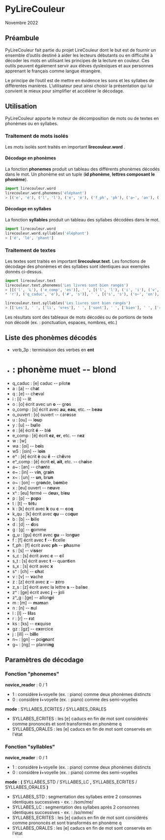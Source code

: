 # PyLireCouleur

Novembre 2022

## Préambule

PyLireCouleur fait partie du projet LireCouleur dont le but est de fournir un ensemble d’outils destiné à aider les lecteurs débutants ou en difficulté à décoder les mots en utilisant les principes de la lecture en couleur. Ces outils peuvent également servir aux élèves dyslexiques et aux personnes apprenant le français comme langue étrangère.

Le principe de l’outil est de mettre en évidence les sons et les syllabes de différentes manières. L’utilisateur peut ainsi choisir la présentation qui lui convient le mieux pour simplifier et accélérer le décodage.

## Utilisation

PyLireCouleur apporte le moteur de décomposition de mots ou de textes en phonèmes ou en syllabes.

### Traitement de mots isolés

Les mots isolés sont traités en important **lirecouleur.word** .

#### Décodage en phonèmes

La fonction **phonemes** produit un tableau des différents phonèmes décodés dans le mot. Un phonème est un tuple (**id phonème**, **lettres composant le phonème**).

```python
import lirecouleur.word
lirecouleur.word.phonemes('éléphant')
> [('e', 'é'), ('l', 'l'), ('e', 'é'), ('f_ph', 'ph'), ('a~', 'an'), ('#', 't')]
```

#### Décodage en syllabes

La fonction **syllables** produit un tableau des syllabes décodées dans le mot.

```python
import lirecouleur.word
lirecouleur.word.syllables('éléphant')
> ['é', 'lé', 'phant']
```

### Traitement de textes

Les textes sont traités en important **lirecouleur.text**. Les fonctions de décodage des phonèmes et des syllabes sont identiques aux exemples donnés ci-dessus.
 
```python
import lirecouleur.text
lirecouleur.text.phonemes('Les livres sont bien rangés')
> [[('l', 'L'), ('e_comp', 'es')], ' ', [('l', 'l'), ('i', 'i'), ('v', 'v'), ('r'
* 'r'), ('q_caduc', 'e'), ('#', 's')], ' ', [('s', 's'), ('o~', 'on'), ('#', 't')], ' ', [('b', 'b'), ('j_e~', 'ien')], ' ', [('r', 'r'), ('a~', 'an'), ('z^_g', 'g'), ('e', 'é'), ('#', 's')]]

lirecouleur.text.syllables('Les livres sont bien rangés')
> [['Les'], ' ', ['li', 'vres'], ' ', ['sont'], ' ', ['bien'], ' ', ['ran', 'gés']]
```

Les résultats sont des tableaux de mots décodés ou de portions de texte non décodé (ex. : ponctuation, espaces, nombres, etc.)

## Liste des phonèmes décodés

* verb_3p : terminaison des verbes en **ent**
* # : phonème muet -- blon**d**
* q_caduc : [e] caduc -- pilot**e**
* a : [a] -- ch**a**t
* q : [e] -- ch**e**val
* i : [i] -- l**i**t
* o : [o] écrit avec un **o** -- gr**o**s
* o_comp : [o] écrit avec **au**, **eau**, etc. -- b**eau**
* o_ouvert : [o] ouvert -- car**o**sse
* u : [ou] -- l**ou**p
* y : [u] -- b**u**lle
* e : [é] écrit **é** -- bl**é**
* e_comp : [é] écrit **ez**, **er**, etc. -- n**ez**
* w : [w]
* wa : [oi] -- b**oi**s
* w5 : [oin] -- l**oin**
* e^ : [è] écrit **è** ou **ê** -- ch**ê**vre
* e^_comp : [è] écrit **ei**, **ait**, etc. -- ch**ai**se
* a~ : [an] -- ch**an**te
* e~ : [in] -- v**in**, gr**ain**
* x~ : [un] -- **un**, br**un**
* o~ : [on] -- gr**on**de, b**om**be
* x : [eu] ouvert -- n**eu**ve
* x^ : [eu] fermé -- d**eu**x, bl**eu**
* p : [p] -- **p**a**p**a
* t : [t] -- **t**ê**t**u
* k : [k] écrit avec **k** ou **c** -- **c**o**q**
* k_qu : [k] écrit avec **qu** -- co**qu**e
* b : [b] -- **b**ille
* d : [d] -- **d**os
* g : [g] -- **g**omme
* g_u : [gu] écrit avec **gu** -- lon**gu**e
* f : [f] écrit avec **f** -- **f**icelle
* f_ph : [f] écrit avec **ph** -- **ph**asme
* s : [s] -- vi**ss**er
* s_c : [s] écrit avec **c** -- **c**il
* s_t : [s] écrit avec **t** -- quan**t**ien
* s_x : [s] écrit avec **x**
* s^ : [ch] -- **ch**at
* v : [v] -- **v**ache
* z : [z] écrit avec **z** -- **z**éro
* z_s : [z] écrit avec la lettre **s** -- bali**s**e
* z^ : [ge] écrit avec **j** -- **j**oli
* z^_g : [ge] -- allon**g**é
* m : [m] -- **m**a**m**an
* n : [n] -- **n**ul
* l : [l] -- **l**i**l**as
* r : [r] -- **r**at
* ks : [ks] -- e**x**quise
* gz : [gz] -- e**x**ercice
* j : [ill] -- b**ill**e
* n~ : [gn] -- poi**gn**ant
* g~ : [ng] -- planni**ng**

## Paramètres de décodage

### Fonction "phonemes"

**novice_reader** : 0 / 1
* 1 : considère **i**+voyelle (ex. : piano) comme deux phonèmes distincts  
* 0 : considère **i**+voyelle (ex. : piano) comme des semi-voyelles

**mode** : SYLLABES_ECRITES / SYLLABES_ORALES
* SYLLABES_ECRITES : les [e] caducs en fin de mot sont considérés comme prononcés et sont transformés en phonème q   
* SYLLABES_ORALES : les [e] caducs en fin de mot sont conservés en l'état   

### Fonction "syllables"

**novice_reader** : 0 / 1
* 1 : considère **i**+voyelle (ex. : piano) comme deux phonèmes distincts  
* 0 : considère **i**+voyelle (ex. : piano) comme des semi-voyelles

**mode** : **(** SYLLABES_STD / SYLLABES_LC **,** SYLLABES_ECRITES / SYLLABES_ORALES **)**
* SYLLABES_STD : segmentation des syllabes entre 2 consonnes identiques successives - ex. : /som/me/
* SYLLABES_LC : segmentation des syllabes après 2 consonnes identiques successives - ex. : /so/mme/
* SYLLABES_ECRITES : les [e] caducs en fin de mot sont considérés comme prononcés et sont transformés en phonème q   
* SYLLABES_ORALES : les [e] caducs en fin de mot sont conservés en l'état   
